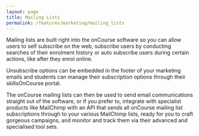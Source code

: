 ```yaml
---
layout: page
title: Mailing Lists
permalink: /features/marketing/mailing_lists
---
```


Mailing lists are built right into the onCourse software so you can allow users to self subscribe on the web, subscribe users by conducting searches of their enrolment history or auto subscribe users during certain actions, like after they enrol online.

Unsubscribe options can be embedded in the footer of your marketing emails and students can manage their subscription options through their skillsOnCourse portal.

The onCourse mailing lists can then be used to send email communications straight out of the software, or if you prefer to, integrate with specialist products like MailChimp with an API that sends all onCourse mailing list subscriptions through to your various MailChimp lists, ready for you to craft gorgeous campaigns, and monitor and track them via their advanced and specialised tool sets. 

